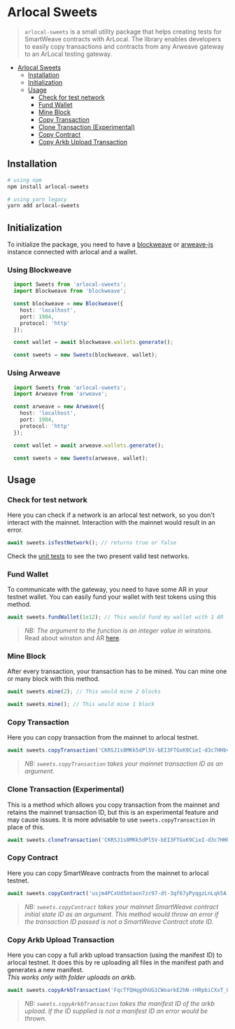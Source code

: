 # Arlocal Sweets
> `arlocal-sweets` is a small utility package that helps creating tests for SmartWeave contracts with ArLocal. The library enables developers to easily copy transactions and contracts from any Arweave gateway to an ArLocal testing gateway.

- [Arlocal Sweets](#arlocal-sweets)
  - [Installation](#installation)
  - [Initialization](#initialization)
  - [Usage](#usage)
    - [Check for test network](#check-for-test-network)
    - [Fund Wallet](#fund-wallet)
    - [Mine Block](#mine-block)
    - [Copy Transaction](#copy-transaction)
    - [Clone Transaction (Experimental)](#clone-transaction-experimental)
    - [Copy Contract](#copy-contract)
    - [Copy Arkb Upload Transaction](#copy-arkb-upload-transaction)
## Installation

```bash
# using npm
npm install arlocal-sweets

# using yarn legacy
yarn add arlocal-sweets
```

## Initialization
To initialize the package, you need to have a [blockweave](https://github.com/textury/blockweave) or [arweave-js](https://github.com/arweaveteam/arweave-js) instance connected with arlocal and a wallet.

### Using Blockweave
```ts
  import Sweets from 'arlocal-sweets';
  import Blockweave from 'blockweave';

  const blockweave = new Blockweave({
    host: 'localhost',
    port: 1984,
    protocol: 'http'
  });

  const wallet = await blockweave.wallets.generate();

  const sweets = new Sweets(blockweave, wallet);
```
### Using Arweave
```ts
  import Sweets from 'arlocal-sweets';
  import Arweave from 'arweave';

  const arweave = new Arweave({
    host: 'localhost',
    port: 1984,
    protocol: 'http'
  });

  const wallet = await arweave.wallets.generate();

  const sweets = new Sweets(arweave, wallet);
```

## Usage
### Check for test network
Here you can check if a network is an arlocal test network, so you don't interact with the mainnet. Interaction with the mainnet would result in an error.

```ts
await sweets.isTestNetwork(); // returns true or false
```


Check the [unit tests](/__tests__/validate_network.spec.ts) to see the two present valid test networks.

### Fund Wallet
To communicate with the gateway, you need to have some AR in your testnet wallet. You can easily fund your wallet with test tokens using this method.

```ts
await sweets.fundWallet(1e12); // This would fund my wallet with 1 AR
```

> _NB: The argument to the function is an integer value in winstons._ <br/> Read about winston and AR [here](https://docs.arweave.org/developers/server/http-api#ar-and-winston).

### Mine Block
After every transaction, your transaction has to be mined. You can mine one or many block with this method.

```ts
await sweets.mine(2); // This would mine 2 blocks

await sweets.mine(); // This would mine 1 block
```

### Copy Transaction
Here you can copy transaction from the mainnet to arlocal testnet.

```ts
await sweets.copyTransaction('CKRSJ1s8MKk5dPl5V-bEI3FTGxK9CieI-d3c7HHbvLI'); // returns the testnet transaction ID
```
> _NB: `sweets.copyTransaction` takes your mainnet transaction ID as an argument._

### Clone Transaction (Experimental)
This is a method which allows you copy transaction from the mainnet and retains the mainnet transaction ID, but this is an experimental feature and may cause issues. It is more advisable to use `sweets.copyTransaction` in place of this.

```ts
await sweets.cloneTransaction('CKRSJ1s8MKk5dPl5V-bEI3FTGxK9CieI-d3c7HHbvLI'); // returns the same mainnet transaction ID
```
### Copy Contract
Here you can copy SmartWeave contracts from the mainnet to arlocal testnet.

```ts
await sweets.copyContract('usjm4PCxUd5mtaon7zc97-dt-3qf67yPyqgzLnLqk5A'); // returns the testnet SmartWeave contract initial state ID
```
> _NB: `sweets.copyContract` takes your mainnet SmartWeave contract initial state ID as an argument. This method would throw an error if the transaction ID passed is not a SmartWeave Contract state ID._

### Copy Arkb Upload Transaction
Here you can copy a full arkb upload transaction (using the manifest ID) to arlocal testnet. It does this by re uploading all files in the manifest path and generates a new manifest. <br/>
_This works only with folder uploads on arkb._

```ts
await sweets.copyArkbTransaction('FqcTfQHqgXhUG1CWoarkE2hN-rHRpbiCXxT_OGOSlJ8'); // returns the new manifest ID.
```

> _NB: `sweets.copyArkbTransaction` takes the manifest ID of the arkb upload. If the ID supplied is not a manifest ID an error would be thrown._
